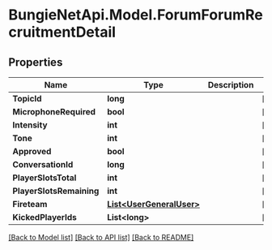
# BungieNetApi.Model.ForumForumRecruitmentDetail

## Properties

Name | Type | Description | Notes
------------ | ------------- | ------------- | -------------
**TopicId** | **long** |  | [optional] 
**MicrophoneRequired** | **bool** |  | [optional] 
**Intensity** | **int** |  | [optional] 
**Tone** | **int** |  | [optional] 
**Approved** | **bool** |  | [optional] 
**ConversationId** | **long** |  | [optional] 
**PlayerSlotsTotal** | **int** |  | [optional] 
**PlayerSlotsRemaining** | **int** |  | [optional] 
**Fireteam** | [**List&lt;UserGeneralUser&gt;**](UserGeneralUser.md) |  | [optional] 
**KickedPlayerIds** | **List&lt;long&gt;** |  | [optional] 

[[Back to Model list]](../README.md#documentation-for-models)
[[Back to API list]](../README.md#documentation-for-api-endpoints)
[[Back to README]](../README.md)

